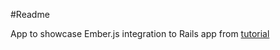 #Readme

App to showcase Ember.js integration to Rails app from [tutorial](http://nandovieira.com/setting-up-emberjs-with-rails-ember-cli-edition)